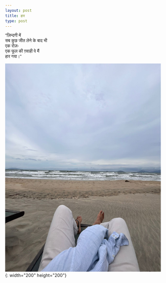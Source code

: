 ```yaml
---
layout: post
title: हार
type: post
---
```


<style>
  .poem {
    font-family: 'Kalam', sans-serif;
  }
</style>

<div class="poem">
"ज़िन्दगी में
<br>
सब कुछ जीत लेने के बाद भी
<br>
एक रोज़-
<br>
एक फूल की ग़वाही पे मैं
<br>
हार गया।"
</div>

![Image](/assets/images/pi1.jpeg){: width="200" height="200"}
